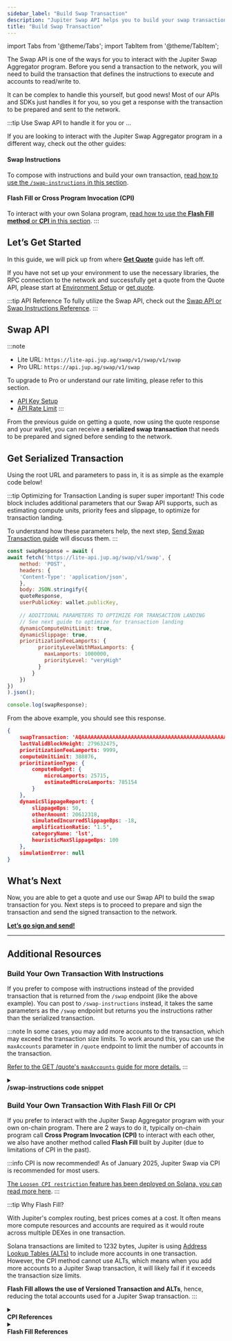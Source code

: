 ```yaml
---
sidebar_label: "Build Swap Transaction"
description: "Jupiter Swap API helps you to build your swap transaction using the quote."
title: "Build Swap Transaction"
---
```


import Tabs from '@theme/Tabs';
import TabItem from '@theme/TabItem';

<head>
    <title>Build Swap Transaction</title>
    <meta name="twitter:card" content="summary" />
</head>

The Swap API is one of the ways for you to interact with the Jupiter Swap Aggregator program. Before you send a transaction to the network, you will need to build the transaction that defines the instructions to execute and accounts to read/write to. 

It can be complex to handle this yourself, but good news! Most of our APIs and SDKs just handles it for you, so you get a response with the transaction to be prepared and sent to the network.

:::tip Use Swap API to handle it for you or ...

If you are looking to interact with the Jupiter Swap Aggregator program in a different way, check out the other guides:

#### Swap Instructions
To compose with instructions and build your own transaction, [read how to use the `/swap-instructions` in this section](#build-your-own-transaction-with-instructions).

#### Flash Fill or Cross Program Invocation (CPI)
To interact with your own Solana program, [read how to use the **Flash Fill method** or **CPI** in this section](#build-your-own-transaction-with-flash-fill-or-cpi).
:::

## Let’s Get Started

In this guide, we will pick up from where [**Get Quote**](./1-get-quote.md) guide has left off.

If you have not set up your environment to use the necessary libraries, the RPC connection to the network and successfully get a quote from the Quote API, please start at [Environment Setup](/docs/environment-setup) or [get quote](./1-get-quote.md).

:::tip API Reference
To fully utilize the Swap API, check out the [Swap API or Swap Instructions Reference](/docs/api/swap-api/swap.api.mdx).
:::

## Swap API



:::note
- Lite URL: `https://lite-api.jup.ag/swap/v1/swap/v1/swap`
- Pro URL: `https://api.jup.ag/swap/v1/swap`

To upgrade to Pro or understand our rate limiting, please refer to this section.
- [API Key Setup](/docs/api-setup)
- [API Rate Limit](/docs/api-rate-limit)
:::

From the previous guide on getting a quote, now using the quote response and your wallet, you can receive a **serialized swap transaction** that needs to be prepared and signed before sending to the network.

## Get Serialized Transaction

Using the root URL and parameters to pass in, it is as simple as the example code below!

:::tip Optimizing for Transaction Landing is super super important!
This code block includes additional parameters that our Swap API supports, such as estimating compute units, priority fees and slippage, to optimize for transaction landing.

To understand how these parameters help, the next step, [Send Swap Transaction guide](./3-send-swap-transaction.md) will discuss them.
:::

```jsx
const swapResponse = await (
await fetch('https://lite-api.jup.ag/swap/v1/swap', {
    method: 'POST',
    headers: {
    'Content-Type': 'application/json',
    },
    body: JSON.stringify({
    quoteResponse,
    userPublicKey: wallet.publicKey,
    
    // ADDITIONAL PARAMETERS TO OPTIMIZE FOR TRANSACTION LANDING
    // See next guide to optimize for transaction landing
    dynamicComputeUnitLimit: true,
    dynamicSlippage: true,
    prioritizationFeeLamports: {
          priorityLevelWithMaxLamports: {
            maxLamports: 1000000,
            priorityLevel: "veryHigh"
          }
        }
    })
})
).json();

console.log(swapResponse);
```

From the above example, you should see this response.

```json
{
    swapTransaction: 'AQAAAAAAAAAAAAAAAAAAAAAAAAAAAAAAAAAAAAAAAAAAAAAAAAAAAAAAAAAAAAAAAAAAAAAAAAAAAAAAAAAAAACAAQAGDkS+3LuGTbs......+/oD9qb31dH6i0QZ2IHELXUX3Y1YeW79p9Stkqk12z4yvZFJiQ4GCQwLBwYQBgUEDggNTQ==',
    lastValidBlockHeight: 279632475,
    prioritizationFeeLamports: 9999,
    computeUnitLimit: 388876,
    prioritizationType: {
        computeBudget: { 
            microLamports: 25715,
            estimatedMicroLamports: 785154 
        }
    },
    dynamicSlippageReport: {
        slippageBps: 50,
        otherAmount: 20612318,
        simulatedIncurredSlippageBps: -18,
        amplificationRatio: '1.5',
        categoryName: 'lst',
        heuristicMaxSlippageBps: 100
    },
    simulationError: null
}
```

## What’s Next

Now, you are able to get a quote and use our Swap API to build the swap transaction for you. Next steps is to proceed to prepare and sign the transaction and send the signed transaction to the network.

**[Let’s go sign and send!](./3-send-swap-transaction.md)**

---

## Additional Resources

### Build Your Own Transaction With Instructions

If you prefer to compose with instructions instead of the provided transaction that is returned from the `/swap` endpoint (like the above example). You can post to `/swap-instructions` instead, it takes the same parameters as the `/swap` endpoint but returns you the instructions rather than the serialized transaction.

:::note
In some cases, you may add more accounts to the transaction, which may exceed the transaction size limits. To work around this, you can use the `maxAccounts` parameter in `/quote` endpoint to limit the number of accounts in the transaction.

[Refer to the GET /quote's `maxAccounts` guide for more details.](/docs/swap-api/get-quote#max-accounts)
:::

<details>
    <summary>
        <div>
            <div>
                <b>/swap-instructions code snippet</b>
            </div>
        </div>
    </summary>
Example code snippet of using `/swap-instruction`

```jsx
const instructions = await (
    await fetch('https://lite-api.jup.ag/swap/v1/swap-instructions', {
    method: 'POST',
    headers: {
        'Content-Type': 'application/json'
    },
    body: JSON.stringify({
        quoteResponse,
        userPublicKey: wallet.publicKey,
    })
    })
).json();

if (instructions.error) {
    throw new Error("Failed to get swap instructions: " + instructions.error);
}

const {
    tokenLedgerInstruction, // If you are using `useTokenLedger = true`.
    computeBudgetInstructions, // The necessary instructions to setup the compute budget.
    setupInstructions, // Setup missing ATA for the users.
    swapInstruction: swapInstructionPayload, // The actual swap instruction.
    cleanupInstruction, // Unwrap the SOL if `wrapAndUnwrapSol = true`.
    addressLookupTableAddresses, // The lookup table addresses that you can use if you are using versioned transaction.
} = instructions;

const deserializeInstruction = (instruction) => {
    return new TransactionInstruction({
    programId: new PublicKey(instruction.programId),
    keys: instruction.accounts.map((key) => ({
        pubkey: new PublicKey(key.pubkey),
        isSigner: key.isSigner,
        isWritable: key.isWritable,
    })),
    data: Buffer.from(instruction.data, "base64"),
    });
};

const getAddressLookupTableAccounts = async (
    keys: string[]
): Promise<AddressLookupTableAccount[]> => {
    const addressLookupTableAccountInfos =
    await connection.getMultipleAccountsInfo(
        keys.map((key) => new PublicKey(key))
    );

    return addressLookupTableAccountInfos.reduce((acc, accountInfo, index) => {
    const addressLookupTableAddress = keys[index];
    if (accountInfo) {
        const addressLookupTableAccount = new AddressLookupTableAccount({
        key: new PublicKey(addressLookupTableAddress),
        state: AddressLookupTableAccount.deserialize(accountInfo.data),
        });
        acc.push(addressLookupTableAccount);
    }

    return acc;
    }, new Array<AddressLookupTableAccount>());
};

const addressLookupTableAccounts: AddressLookupTableAccount[] = [];

addressLookupTableAccounts.push(
    ...(await getAddressLookupTableAccounts(addressLookupTableAddresses))
);

const blockhash = (await connection.getLatestBlockhash()).blockhash;
const messageV0 = new TransactionMessage({
    payerKey: payerPublicKey,
    recentBlockhash: blockhash,
    instructions: [
    // uncomment if needed: ...setupInstructions.map(deserializeInstruction),
    deserializeInstruction(swapInstructionPayload),
    // uncomment if needed: deserializeInstruction(cleanupInstruction),
    ],
}).compileToV0Message(addressLookupTableAccounts);
const transaction = new VersionedTransaction(messageV0);
```
</details>

### Build Your Own Transaction With Flash Fill Or CPI

If you prefer to interact with the Jupiter Swap Aggregator program with your own on-chain program. There are 2 ways to do it, typically on-chain program call **Cross Program Invocation (CPI)** to interact with each other, we also have another method called **Flash Fill** built by Jupiter (due to limitations of CPI in the past).

:::info CPI is now recommended!
As of January 2025, Jupiter Swap via CPI is recommended for most users.

[The `Loosen CPI restriction` feature has been deployed on Solana, you can read more here](https://github.com/solana-labs/solana/issues/26641).
:::

:::tip Why Flash Fill?

With Jupiter's complex routing, best prices comes at a cost. It often means more compute resources and accounts are required as it would route across multiple DEXes in one transaction.

Solana transactions are limited to 1232 bytes, Jupiter is using [Address Lookup Tables (ALTs)](https://docs.solana.com/developing/lookup-tables) to include more accounts in one transaction. However, the CPI method cannot use ALTs, which means when you add more accounts to a Jupiter Swap transaction, it will likely fail if it exceeds the transaction size limits.

**Flash Fill allows the use of Versioned Transaction and ALTs**, hence, reducing the total accounts used for a Jupiter Swap transaction.
:::

<details>
    <summary>
        <div>
            <div>
                <b>CPI References</b>
            </div>
        </div>
    </summary>

**A CPI transaction will be composed of these instructions:**
1. Borrow enough SOL from the program to open a wSOL account that the program owns.
2. Swap X token from the user to wSOL on Jupiter via CPI.
3. Close the wSOL account and send it to the program.
4. The program then transfers the SOL back to the user.

**Links and Resources:**
- https://github.com/jup-ag/jupiter-cpi-swap-example
- https://github.com/jup-ag/sol-swap-cpi

<details>
    <summary>
        <div>
            <div>
                <b>To ease integration via CPI, you may add the following crate <a href="https://github.com/jup-ag/jupiter-cpi">jupiter-cpi</a> to your program.</b>
            </div>
        </div>
    </summary>

In cargo.toml<br />

```toml
[dependencies]
jupiter-cpi = { git = "https://github.com/jup-ag/jupiter-cpi", rev = "5eb8977" }
```

In your code

```rust
use jupiter_cpi;
...

let signer_seeds: &[&[&[u8]]] = &[...];

// Pass accounts to context one-by-one and construct accounts here
// Or in practise, it may be easier to use remaining_accounts
// https://book.anchor-lang.com/anchor_in_depth/the_program_module.html

let accounts = jupiter_cpi::cpi::accounts::SharedAccountsRoute {
    token_program: ,
    program_authority: ,
    user_transfer_authority: ,
    source_token_account: ,
    program_source_token_account: ,
    program_destination_token_account: ,
    destination_token_account: ,
    source_mint: ,
    destination_mint: ,
    platform_fee_account: ,
    token_2022_program: ,
};
let cpi_ctx = CpiContext::new_with_signer(
    ctx.accounts.jup.to_account_info(),
    accounts,
    signer_seeds,
);

jupiter_cpi::cpi::shared_accounts_route(
    cpi_ctx,
    id,
    route_plan,
    in_amount,
    quoted_out_amount,
    slippage_bps,
    platform_fee_bps,
);

...
```

</details>

</details>

<details>
    <summary>
        <div>
            <div>
                <b>Flash Fill References</b>
            </div>
        </div>
    </summary>

**A Flash Fill transaction will be composed of these instructions:**

1. Borrow enough SOL for opening the wSOL account from this program.
2. Create the wSOL account for the borrower.
3. Swap X token to wSOL.
4. Close the wSOL account and send it to the borrower.
5. Repay the SOL for opening the wSOL account back to this program.

**Links and resources:**
- https://github.com/jup-ag/sol-swap-flash-fill

</details>
